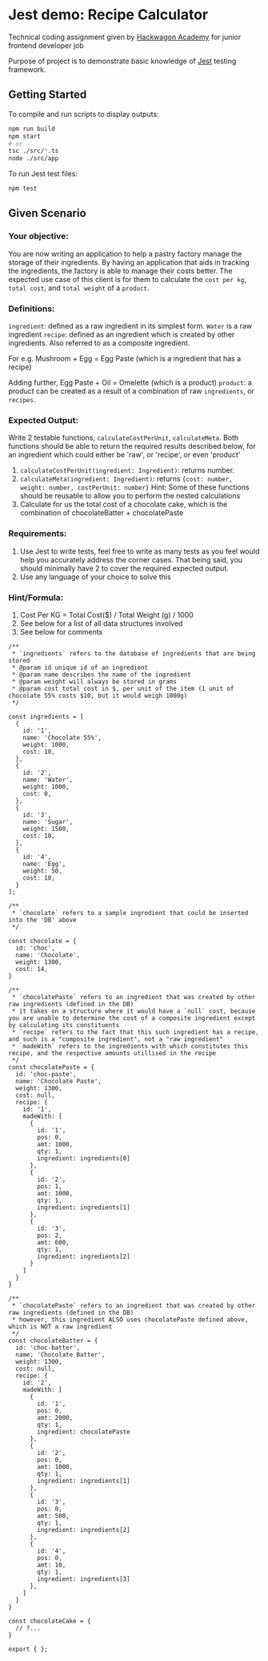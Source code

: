 # Jest demo: Recipe Calculator

Technical coding assignment given by [Hackwagon Academy](https://hackwagon.com/) for junior frontend developer job

Purpose of project is to demonstrate basic knowledge of [Jest](https://jestjs.io/) testing framework.

## Getting Started
To compile and run scripts to display outputs:
```bash
npm run build
npm start
# or
tsc ./src/*.ts
node ./src/app
```

To run Jest test files:
```bash
npm test
```

## Given Scenario

### Your objective:
You are now writing an application to help a pastry factory manage the storage of their ingredients. By having an application that aids in tracking the ingredients, the factory is able to manage their costs better. The expected use case of this client is for them to calculate the `cost per kg`, `total cost`, and `total weight` of a `product`.

### Definitions:
`ingredient`: defined as a raw ingredient in its simplest form. `Water` is a raw ingredient
`recipe`: defined as an ingredient which is created by other ingredients. Also referred to as a composite ingredient.

For e.g. Mushroom + Egg = Egg Paste (which is a ingredient that has a recipe)

Adding further, Egg Paste + Oil = Omelette (which is a product)
`product`: a product can be created as a result of a combination of raw `ingredients`, or `recipes`.

### Expected Output:
Write 2 testable functions, `calculateCostPerUnit`, `calculateMeta`. Both functions should be able to return the required results described below, for an ingredient which could either be 'raw', or 'recipe', or even 'product'

1) `calculateCostPerUnit(ingredient: Ingredient)`: returns number.
2) `calculateMeta(ingredient: Ingredient)`: returns `{cost: number, weight: number, costPerUnit: number}` Hint: Some of these functions should be reusable to allow you to perform the nested calculations
3) Calculate for us the total cost of a chocolate cake, which is the combination of chocolateBatter + chocolatePaste

### Requirements: 
1) Use Jest to write tests, feel free to write as many tests as you feel would help you accurately address the corner cases. That being said, you should minimally have 2 to cover the required expected output.
2) Use any language of your choice to solve this

### Hint/Formula:
1) Cost Per KG = Total Cost($) / Total Weight (g) / 1000
2) See below for a list of all data structures involved
3) See below for comments

```tsx
/**
 * `ingredients` refers to the database of ingredients that are being stored 
 * @param id unique id of an ingredient
 * @param name describes the name of the ingredient
 * @param weight will always be stored in grams
 * @param cost total cost in $, per unit of the item (1 unit of chocolate 55% costs $10, but it would weigh 1000g)
 */

const ingredients = [
  {
    id: '1',
    name: 'Chocolate 55%',
    weight: 1000,
    cost: 10,
  },
  {
    id: '2',
    name: 'Water',
    weight: 1000,
    cost: 0,
  },
  {
    id: '3',
    name: 'Sugar',
    weight: 1500,
    cost: 10,
  },
  {
    id: '4',
    name: 'Egg',
    weight: 50,
    cost: 10,
  }
];

/**
 * `chocolate` refers to a sample ingredient that could be inserted into the 'DB' above
 */

const chocolate = {
  id: 'choc',
  name: 'Chocolate',
  weight: 1300,
  cost: 14,
}

/**
 * `chocolatePaste` refers to an ingredient that was created by other raw ingredients (defined in the DB)
 * it takes on a structure where it would have a `null` cost, because you are unable to determine the cost of a composite ingredient except by calculating its constituents
 * `recipe` refers to the fact that this such ingredient has a recipe, and such is a "composite ingredient", not a "raw ingredient"
 * `madeWith` refers to the ingredients with which constitutes this recipe, and the respective amounts utillised in the recipe
 */
const chocolatePaste = {
  id: 'choc-paste',
  name: 'Chocolate Paste',
  weight: 1300,
  cost: null,
  recipe: {
    id: '1',
    madeWith: [
      {
        id: '1',
        pos: 0,
        amt: 1000,
        qty: 1,
        ingredient: ingredients[0]
      },
      {
        id: '2',
        pos: 1,
        amt: 1000,
        qty: 1,
        ingredient: ingredients[1]
      },
      {
        id: '3',
        pos: 2,
        amt: 600,
        qty: 1,
        ingredient: ingredients[2]
      }
    ]
  }
}

/**
 * `chocolatePaste` refers to an ingredient that was created by other raw ingredients (defined in the DB)
 * however, this ingredient ALSO uses chocolatePaste defined above, which is NOT a raw ingredient
 */
const chocolateBatter = {
  id: 'choc-batter',
  name: 'Chocolate Batter',
  weight: 1300,
  cost: null,
  recipe: {
    id: '2',
    madeWith: [
      {
        id: '1',
        pos: 0,
        amt: 2000,
        qty: 1,
        ingredient: chocolatePaste
      },
      {
        id: '2',
        pos: 0,
        amt: 1000,
        qty: 1,
        ingredient: ingredients[1]
      },
      {
        id: '3',
        pos: 0,
        amt: 500,
        qty: 1,
        ingredient: ingredients[2]
      },
      {
        id: '4',
        pos: 0,
        amt: 10,
        qty: 1,
        ingredient: ingredients[3]
      },
    ]
  }
}

const chocolateCake = {
  // ?...
}

export { };
```

